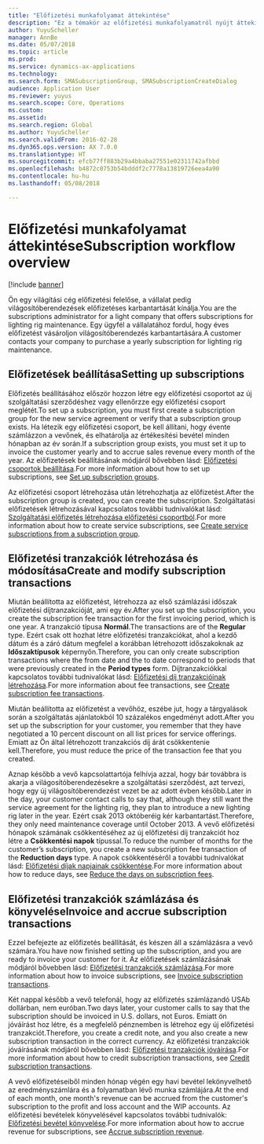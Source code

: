 ```yaml
---
title: "Előfizetési munkafolyamat áttekintése"
description: "Ez a témakör az előfizetési munkafolyamatról nyújt áttekintést."
author: YuyuScheller
manager: AnnBe
ms.date: 05/07/2018
ms.topic: article
ms.prod: 
ms.service: dynamics-ax-applications
ms.technology: 
ms.search.form: SMASubscriptionGroup, SMASubscriptionCreateDialog
audience: Application User
ms.reviewer: yuyus
ms.search.scope: Core, Operations
ms.custom: 
ms.assetid: 
ms.search.region: Global
ms.author: YuyuScheller
ms.search.validFrom: 2016-02-28
ms.dyn365.ops.version: AX 7.0.0
ms.translationtype: HT
ms.sourcegitcommit: efcb77ff883b29a4bbaba27551e02311742afbbd
ms.openlocfilehash: b4872c0753b54bdddf2c7778a13819726eea4a90
ms.contentlocale: hu-hu
ms.lasthandoff: 05/08/2018

---
```



# <a name="subscription-workflow-overview"></a><span data-ttu-id="73c87-103">Előfizetési munkafolyamat áttekintése</span><span class="sxs-lookup"><span data-stu-id="73c87-103">Subscription workflow overview</span></span> 

[!include [banner](../includes/banner.md)]


<span data-ttu-id="73c87-104">Ön egy világítási cég előfizetési felelőse, a vállalat pedig világosítóberendezések előfizetéses karbantartását kínálja.</span><span class="sxs-lookup"><span data-stu-id="73c87-104">You are the subscriptions administrator for a light company that offers subscriptions for lighting rig maintenance.</span></span> <span data-ttu-id="73c87-105">Egy ügyfél a vállalatához fordul, hogy éves előfizetést vásároljon világosítóberendezés karbantartására.</span><span class="sxs-lookup"><span data-stu-id="73c87-105">A customer contacts your company to purchase a yearly subscription for lighting rig maintenance.</span></span>

## <a name="setting-up-subscriptions"></a><span data-ttu-id="73c87-106">Előfizetések beállítása</span><span class="sxs-lookup"><span data-stu-id="73c87-106">Setting up subscriptions</span></span>

<span data-ttu-id="73c87-107">Előfizetés beállításához először hozzon létre egy előfizetési csoportot az új szolgáltatási szerződéshez vagy ellenőrzze egy előfizetési csoport meglétét.</span><span class="sxs-lookup"><span data-stu-id="73c87-107">To set up a subscription, you must first create a subscription group for the new service agreement or verify that a subscription group exists.</span></span> <span data-ttu-id="73c87-108">Ha létezik egy előfizetési csoport, be kell állítani, hogy évente számlázzon a vevőnek, és elhatárolja az értékesítési bevétel minden hónapban az év során.</span><span class="sxs-lookup"><span data-stu-id="73c87-108">If a subscription group exists, you must set it up to invoice the customer yearly and to accrue sales revenue every month of the year.</span></span> <span data-ttu-id="73c87-109">Az előfizetések beállításának módjáról bővebben lásd: [Előfizetési csoportok beállítása](set-up-subscription-groups.md).</span><span class="sxs-lookup"><span data-stu-id="73c87-109">For more information about how to set up subscriptions, see [Set up subscription groups](set-up-subscription-groups.md).</span></span>

<span data-ttu-id="73c87-110">Az előfizetési csoport létrehozása után létrehozhatja az előfizetést.</span><span class="sxs-lookup"><span data-stu-id="73c87-110">After the subscription group is created, you can create the subscription.</span></span> <span data-ttu-id="73c87-111">Szolgáltatási előfizetések létrehozásával kapcsolatos további tudnivalókat lásd: [Szolgáltatási előfizetés létrehozása előfizetési csoportból](create-service-subscriptions-from-subscription-group.md).</span><span class="sxs-lookup"><span data-stu-id="73c87-111">For more information about how to create service subscriptions, see [Create service subscriptions from a subscription group](create-service-subscriptions-from-subscription-group.md).</span></span>

## <a name="create-and-modify-subscription-transactions"></a><span data-ttu-id="73c87-112">Előfizetési tranzakciók létrehozása és módosítása</span><span class="sxs-lookup"><span data-stu-id="73c87-112">Create and modify subscription transactions</span></span>

<span data-ttu-id="73c87-113">Miután beállította az előfizetést, létrehozza az első számlázási időszak előfizetési díjtranzakcióját, ami egy év.</span><span class="sxs-lookup"><span data-stu-id="73c87-113">After you set up the subscription, you create the subscription fee transaction for the first invoicing period, which is one year.</span></span> <span data-ttu-id="73c87-114">A tranzakció típusa **Normál**.</span><span class="sxs-lookup"><span data-stu-id="73c87-114">The transactions are of the **Regular** type.</span></span> <span data-ttu-id="73c87-115">Ezért csak ott hozhat létre előfizetési tranzakciókat, ahol a kezdő dátum és a záró dátum megfelel a korábban létrehozott időszakoknak az **Időszaktípusok** képernyőn.</span><span class="sxs-lookup"><span data-stu-id="73c87-115">Therefore, you can only create subscription transactions where the from date and the to date correspond to periods that were previously created in the **Period types** form.</span></span> <span data-ttu-id="73c87-116">Díjtranzakciókkal kapcsolatos további tudnivalókat lásd: [Előfizetési díj tranzakcióinak létrehozása](create-subscription-fee-transactions.md).</span><span class="sxs-lookup"><span data-stu-id="73c87-116">For more information about fee transactions, see [Create subscription fee transactions](create-subscription-fee-transactions.md).</span></span>

<span data-ttu-id="73c87-117">Miután beállította az előfizetést a vevőhöz, eszébe jut, hogy a tárgyalások során a szolgáltatás ajánlatokból 10 százalékos engedményt adott.</span><span class="sxs-lookup"><span data-stu-id="73c87-117">After you set up the subscription for your customer, you remember that they have negotiated a 10 percent discount on all list prices for service offerings.</span></span> <span data-ttu-id="73c87-118">Emiatt az Ön által létrehozott tranzakciós díj árát csökkentenie kell.</span><span class="sxs-lookup"><span data-stu-id="73c87-118">Therefore, you must reduce the price of the transaction fee that you created.</span></span>

<span data-ttu-id="73c87-119">Aznap később a vevő kapcsolattartója felhívja azzal, hogy bár továbbra is akarja a világosítóberendezésekre a szolgáltatási szerződést, azt tervezi, hogy egy új világosítóberendezést vezet be az adott évben később.</span><span class="sxs-lookup"><span data-stu-id="73c87-119">Later in the day, your customer contact calls to say that, although they still want the service agreement for the lighting rig, they plan to introduce a new lighting rig later in the year.</span></span> <span data-ttu-id="73c87-120">Ezért csak 2013 októberéig kér karbantartást.</span><span class="sxs-lookup"><span data-stu-id="73c87-120">Therefore, they only need maintenance coverage until October 2013.</span></span> <span data-ttu-id="73c87-121">A vevő előfizetési hónapok számának csökkentéséhez az új előfizetési díj tranzakciót hoz létre a **Csökkentési napok** típussal.</span><span class="sxs-lookup"><span data-stu-id="73c87-121">To reduce the number of months for the customer’s subscription, you create a new subscription fee transaction of the **Reduction days** type.</span></span> <span data-ttu-id="73c87-122">A napok csökkentéséről a további tudnivalókat lásd: [Előfizetési díjak napjainak csökkentése](reduce-the-days-on-subscription-fees.md).</span><span class="sxs-lookup"><span data-stu-id="73c87-122">For more information about how to reduce days, see [Reduce the days on subscription fees](reduce-the-days-on-subscription-fees.md).</span></span>

## <a name="invoice-and-accrue-subscription-transactions"></a><span data-ttu-id="73c87-123">Előfizetési tranzakciók számlázása és könyvelése</span><span class="sxs-lookup"><span data-stu-id="73c87-123">Invoice and accrue subscription transactions</span></span>

<span data-ttu-id="73c87-124">Ezzel befejezte az előfizetés beállítását, és készen áll a számlázásra a vevő számára.</span><span class="sxs-lookup"><span data-stu-id="73c87-124">You have now finished setting up the subscription, and you are ready to invoice your customer for it.</span></span> <span data-ttu-id="73c87-125">Az előfizetések számlázásának módjáról bővebben lásd: [Előfizetési tranzakciók számlázása](invoice-subscription-transactions.md).</span><span class="sxs-lookup"><span data-stu-id="73c87-125">For more information about how to invoice subscriptions, see [Invoice subscription transactions](invoice-subscription-transactions.md).</span></span>

<span data-ttu-id="73c87-126">Két nappal később a vevő telefonál, hogy az előfizetés számlázandó USAb dollárban, nem euróban.</span><span class="sxs-lookup"><span data-stu-id="73c87-126">Two days later, your customer calls to say that the subscription should be invoiced in U.S. dollars, not Euros.</span></span> <span data-ttu-id="73c87-127">Emiatt ön jóváírást hoz létre, és a megfelelő pénznemben is létrehoz egy új előfizetési tranzakciót.</span><span class="sxs-lookup"><span data-stu-id="73c87-127">Therefore, you create a credit note, and you also create a new subscription transaction in the correct currency.</span></span> <span data-ttu-id="73c87-128">Az előfizetési tranzakciók jóváírásának módjáról bővebben lásd: [Előfizetési tranzakciók jóváírása](credit-subscription-transactions.md).</span><span class="sxs-lookup"><span data-stu-id="73c87-128">For more information about how to credit subscription transactions, see [Credit subscription transactions](credit-subscription-transactions.md).</span></span>

<span data-ttu-id="73c87-129">A vevő előfizetéseiből minden hónap végén egy havi bevétel lekönyvelhető az eredményszámlára és a folyamatban lévő munka számlájára.</span><span class="sxs-lookup"><span data-stu-id="73c87-129">At the end of each month, one month's revenue can be accrued from the customer's subscription to the profit and loss account and the WIP accounts.</span></span> <span data-ttu-id="73c87-130">Az előfizetési bevételek könyvelésével kapcsolatos további tudnivalók: [Előfizetési bevétel könyvelése](accrue-subscription-revenue.md).</span><span class="sxs-lookup"><span data-stu-id="73c87-130">For more information about how to accrue revenue for subscriptions, see [Accrue subscription revenue](accrue-subscription-revenue.md).</span></span>

  



